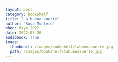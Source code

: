 ```yaml
---
layout: post
category: bookshelf
title: "La buena suerte"
author: "Rosa Montero"
when: Mayo 2022
date: 2022-05-26
audiobook: True
image:
  thumbnail: /images/bookshelf/labuenasuerte.jpg
  path: /images/bookshelf/labuenasuerte.jpg
---
```

